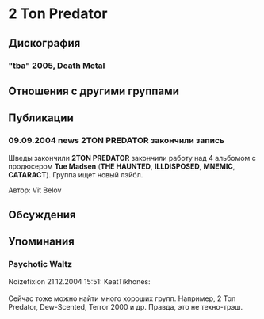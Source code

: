 # 2 Ton Predator



## Дискография

### "tba" 2005, Death Metal




## Отношения с другими группами


## Публикации

### 09.09.2004 news 2TON PREDATOR закончили запись

<P>Шведы закончили <STRONG>2TON PREDATOR</STRONG> закончили работу над 4 альбомом с продюсером <STRONG>Tue Madsen</STRONG> (<B>THE HAUNTED</B>, <B>ILLDISPOSED</B>, <B>MNEMIC</B>, <B>CATARACT</B>). Группа ищет новый лэйбл.&nbsp;&nbsp;</P>
Автор: Vit Belov


## Обсуждения


## Упоминания

### Psychotic Waltz

Noizefixion 21.12.2004 15:51:
KeatTikhones:<BR><BR>Сейчас тоже можно найти много хороших групп. Например, 2 Ton Predator, Dew-Scented, Terror 2000 и др. Правда, это не техно-трэш.

